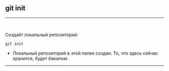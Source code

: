## git init
---
<br>

Создаёт локальный репозиторий:
```brash=
git init
```
- Локальный репозиторий в этой папке создан. То, что здесь сейчас хранится, будет бекапом.
---